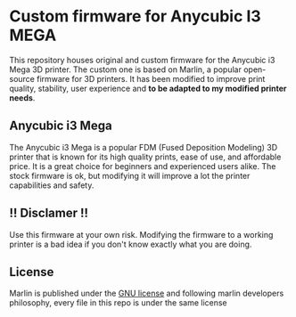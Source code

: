 # Custom firmware for Anycubic I3 MEGA

This repository houses original and custom firmware for the Anycubic i3 Mega 3D printer. The custom one is based on Marlin, a popular open-source firmware for 3D printers. It has been modified to improve print quality, stability, user experience and <strong>to be adapted to my modified printer needs</strong>.

## Anycubic i3 Mega

The Anycubic i3 Mega is a popular FDM (Fused Deposition Modeling) 3D printer that is known for its high quality prints, ease of use, and affordable price. It is a great choice for beginners and experienced users alike. The stock firmware is ok, but modifying it will improve a lot the printer capabilities and safety.

## :bangbang: Disclamer :bangbang:

Use this firmware at your own risk. Modifying the firmware to a working printer is a bad idea if you don't know exactly what you are doing.

## License

Marlin is published under the <a href="https://github.com/Tizio0o0o0o/AnycubicI3MEGA/blob/default/LICENSE">GNU license</a> and following marlin developers philosophy, every file in this repo is under the same license
